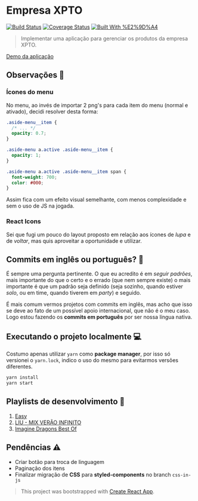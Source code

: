 # Empresa XPTO

[![Build Status](https://travis-ci.org/helderdiin/empresa-xpto.svg?branch=develop)](https://travis-ci.org/helderdiin/empresa-xpto)
[![Coverage Status](https://coveralls.io/repos/github/helderdiin/empresa-xpto/badge.svg?branch=develop)](https://coveralls.io/github/helderdiin/empresa-xpto?branch=develop)
[![Built With %E2%9D%A4](https://img.shields.io/badge/built%20with-%E2%9D%A4-red.svg)](https://github.com/helderdiin/empresa-xpto)

> Implementar uma aplicação para gerenciar os produtos da empresa XPTO.

[Demo da aplicação](https://exmpresa-xpto-test-env.herokuapp.com/)

## Observações :green_book:

### Ícones do menu

No menu, ao invés de importar 2 png's para cada item do menu (normal e ativado), decidi resolver desta forma:

``` css
.aside-menu__item {
  /* ... */
  opacity: 0.7;
}

.aside-menu a.active .aside-menu__item {
  opacity: 1;
}

.aside-menu a.active .aside-menu__item span {
  font-weight: 700;
  color: #000;
}
```

Assim fica com um efeito visual semelhante, com menos complexidade e sem o uso de JS na jogada.

### React Icons

Sei que fugi um pouco do layout proposto em relação aos ícones de *lupa* e de *voltar*, mas quis aproveitar a oportunidade e utilizar.

## Commits em inglês ou português? :thinking:

É sempre uma pergunta pertinente. O que eu acredito é em *seguir padrões*, mais importante do que o certo e o errado (que nem sempre existe) o mais importante é que um padrão seja definido (seja sozinho, quando estiver *solo*, ou em time, quando tiverem em *party*) e seguido.

É mais comum vermos projetos com commits em inglês, mas acho que isso se deve ao fato de um possível apoio internacional, que não é o meu caso. Logo estou fazendo os **commits em português** por ser nossa língua nativa.

## Executando o projeto localmente :computer:

Costumo apenas utilizar `yarn` como **package manager**, por isso só versionei o `yarn.lock`, indico o uso do mesmo para evitarmos versões diferentes.

``` bash
yarn install
yarn start
```

## Playlists de desenvolvimento :musical_note:

1. [Easy](https://open.spotify.com/playlist/5iSqs9BD6ivQEfA4mU839z?si=iICXv-VZT56HntcPHubHfQ)
2. [LIU - MIX VERÃO INFINITO](https://youtu.be/-irwPju_STY)
3. [Imagine Dragons Best Of](https://open.spotify.com/playlist/43mnKzy2LaOV1q6LhsJERY?si=xR_MvpQLQV6ZU0rti3jGDQ)

## Pendências :warning:

* Criar botão para troca de linguagem
* Paginação dos itens
* Finalizar migração de **CSS** para **styled-components** no branch `css-in-js`

> This project was bootstrapped with [Create React App](https://github.com/facebook/create-react-app).
